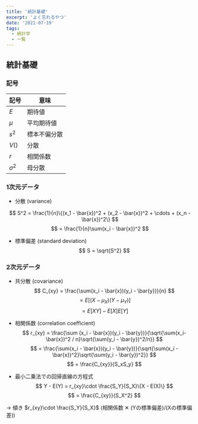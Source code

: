 ```yaml
---
title: '統計基礎'
excerpt: 'よく忘れるやつ'
date: '2021-07-19'
tags: 
  - 統計学
  - 一覧
---
```


## 統計基礎
### 記号
| 記号        | 意味         |
| ----------- | ------------ |
| $E$         | 期待値       |
| $\mu$       | 平均期待値   |
| $s^2$       | 標本不偏分散 |
| $V()$       | 分散         |
| $r$         | 相関係数     |
| $\sigma ^2$ | 母分散       |


### 1次元データ

- 分散 (variance)

$$
S^2 = \frac{1}{n}\{(x_1 - \bar{x})^2 + (x_2 - \bar{x})^2 + \cdots + (x_n - \bar{x})^2\}
$$
$$
= \frac{1}{n}\sum(x_i - \bar{x})^2
$$

- 標準偏差 (standard deviation)
$$
S = \sqrt{S^2}
$$

### 2次元データ
- 共分散 (covariance)
$$
C_{xy} = \frac{\sum(x_i - \bar{x})(y_i - \bar{y})}{n}
$$
$$
= E[(X-\mu_X)(Y - \mu_Y)]
$$
$$
= E[XY] - E[X]E[Y]
$$

- 相関係数 (correlation coefficient)
$$
r_{xy} = \frac{\sum (x_i - \bar{x})(y_i - \bar{y})}{\sqrt{\sum(x_i-\bar{x})^2 / n}\sqrt{\sum(y_i - \bar{y})^2/n}}
$$
$$
= \frac{\sum(x_i - \bar{x})(y_i - \bar{y})}{\sqrt{\sum(x_i - \bar{x})^2}\sqrt{\sum(y_i - \bar{y})^2}}
$$
$$
= \frac{C_{xy}}{S_xS_y}
$$

- 最小二乗法での回帰直線の方程式
$$
Y - E(Y) = r_{xy}\cdot \frac{S_Y}{S_X}\{X - E(X)\}
$$
$$
= \frac{C_{xy}}{S_X^2}
$$

→ 傾き $r_{xy}\cdot \frac{S_Y}{S_X}$ (相関係数 ✕ (Yの標準偏差)/(Xの標準偏差))